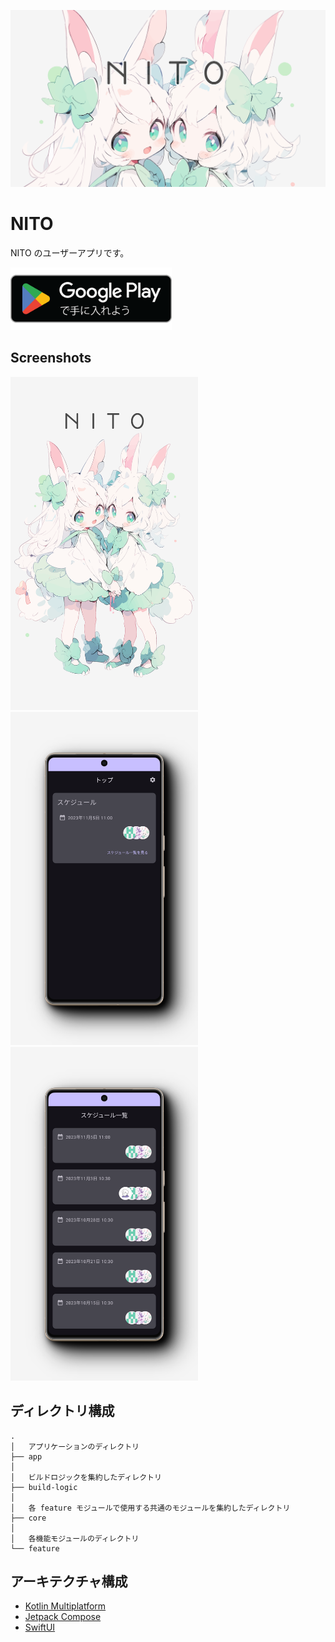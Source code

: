 ![NITO](docs/images/hero.svg)

# NITO

NITO のユーザーアプリです。

<a href='https://play.google.com/store/apps/details?id=club.nito.app&pcampaignid=pcampaignidMKT-Other-global-all-co-prtnr-py-PartBadge-Mar2515-1'><img alt='Google Play で手に入れよう' src='docs/images/google-play/badge.png' height='100px'/></a>

## Screenshots

<img alt='screenshot-01' src='docs/images/google-play/screenshot-01.png' width='300px'/><img alt='screenshot-02' src='docs/images/google-play/screenshot-02.png' width='300px'/><img alt='screenshot-03' src='docs/images/google-play/screenshot-03.png' width='300px'/>

## ディレクトリ構成

```text
.
│   アプリケーションのディレクトリ
├── app
│
│   ビルドロジックを集約したディレクトリ
├── build-logic
│
│   各 feature モジュールで使用する共通のモジュールを集約したディレクトリ
├── core
│
│   各機能モジュールのディレクトリ
└── feature
```

## アーキテクチャ構成

- [Kotlin Multiplatform](https://kotlinlang.org/lp/multiplatform/)
- [Jetpack Compose](https://developer.android.com/jetpack/compose?hl=ja)
- [SwiftUI](https://developer.apple.com/jp/xcode/swiftui/)
